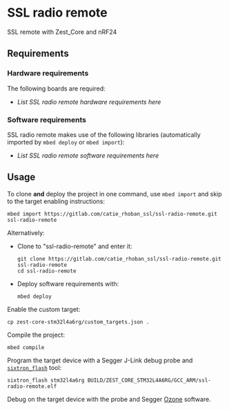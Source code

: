# SSL radio remote
SSL remote with Zest_Core and nRF24

## Requirements
### Hardware requirements
The following boards are required:
- *List SSL radio remote hardware requirements here*

### Software requirements
SSL radio remote makes use of the following libraries (automatically
imported by `mbed deploy` or `mbed import`):
- *List SSL radio remote software requirements here*

## Usage
To clone **and** deploy the project in one command, use `mbed import` and skip to the
target enabling instructions:
```shell
mbed import https://gitlab.com/catie_rhoban_ssl/ssl-radio-remote.git ssl-radio-remote
```

Alternatively:

- Clone to "ssl-radio-remote" and enter it:
  ```shell
  git clone https://gitlab.com/catie_rhoban_ssl/ssl-radio-remote.git ssl-radio-remote
  cd ssl-radio-remote
  ```

- Deploy software requirements with:
  ```shell
  mbed deploy
  ```

Enable the custom target:
```shell
cp zest-core-stm32l4a6rg/custom_targets.json .
```

Compile the project:
```shell
mbed compile
```

Program the target device with a Segger J-Link debug probe and
[`sixtron_flash`](https://gitlab.com/catie_6tron/6tron-flash) tool:
```shell
sixtron_flash stm32l4a6rg BUILD/ZEST_CORE_STM32L4A6RG/GCC_ARM/ssl-radio-remote.elf
```

Debug on the target device with the probe and Segger
[Ozone](https://www.segger.com/products/development-tools/ozone-j-link-debugger)
software.
